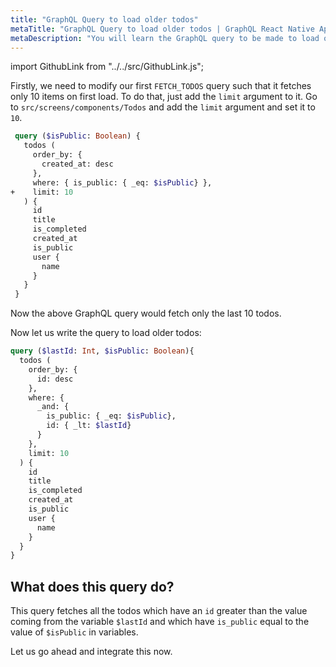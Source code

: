 ```yaml
---
title: "GraphQL Query to load older todos"
metaTitle: "GraphQL Query to load older todos | GraphQL React Native Apollo Tutorial"
metaDescription: "You will learn the GraphQL query to be made to load older todos with parameters and arguments."
---
```


import GithubLink from "../../src/GithubLink.js";

Firstly, we need to modify our first `FETCH_TODOS` query such that it fetches only 10 items on first load. To do that, just add the `limit` argument to it. Go to `src/screens/components/Todos` and add the `limit` argument and set it to `10`.

<GithubLink link="https://github.com/hasura/learn-graphql/blob/master/tutorials/mobile/react-native-apollo/app-final/src/screens/components/Todo/Todos.js" text="Todos.js" />

```graphql
 query ($isPublic: Boolean) {
   todos (
     order_by: {
       created_at: desc
     },
     where: { is_public: { _eq: $isPublic} },
+    limit: 10
   ) {
     id
     title
     is_completed
     created_at
     is_public
     user {
       name
     }
   }
 }
```

Now the above GraphQL query would fetch only the last 10 todos.

Now let us write the query to load older todos:

```graphql
query ($lastId: Int, $isPublic: Boolean){
  todos (
    order_by: {
      id: desc
    },
    where: {
      _and: {
        is_public: { _eq: $isPublic},
        id: { _lt: $lastId}
      }
    },
    limit: 10
  ) {
    id
    title
    is_completed
    created_at
    is_public
    user {
      name
    }
  }
}
```


What does this query do?
------------------------

This query fetches all the todos which have an `id` greater than the value coming from the variable `$lastId` and which have `is_public` equal to the value of `$isPublic` in variables.

Let us go ahead and integrate this now.
